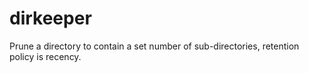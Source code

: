 dirkeeper
=========

Prune a directory to contain a set number of sub-directories, retention policy is recency.

